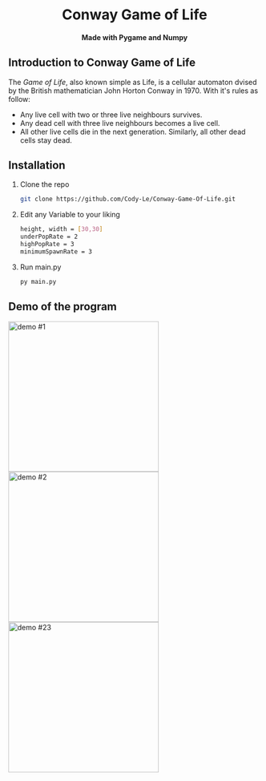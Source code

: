 <h1 align="center">Conway Game of Life</h1>
<h4 align="center">Made with Pygame and Numpy</h4>





## Introduction to Conway Game of Life
The *Game of Life*, also known simple as Life, is a cellular automaton dvised by the British mathematician John Horton Conway in 1970. With it's rules as follow:



* Any live cell with two or three live neighbours survives.
* Any dead cell with three live neighbours becomes a live cell.
* All other live cells die in the next generation. Similarly, all other dead cells stay dead.



## Installation

1. Clone the repo
   ```sh
   git clone https://github.com/Cody-Le/Conway-Game-Of-Life.git
   ```
2. Edit any Variable to your liking
   ```sh
   height, width = [30,30]
   underPopRate = 2
   highPopRate = 3
   minimumSpawnRate = 3
   ```


2. Run main.py
   ```sh
   py main.py


## Demo of the program
<p align"center">
<img src="demo1.gif" alt="demo #1" width="300"/>
<img src="demo2.gif" alt="demo #2" width="300"/>
<img src="demo3.gif" alt="demo #23" width="300"/>
</p>
